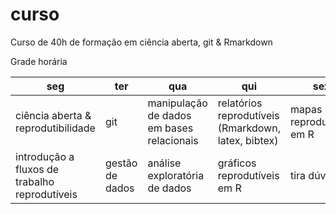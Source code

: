 # curso

Curso de 40h de formação em ciência aberta, git & Rmarkdown 

Grade horária

| seg | ter | qua | qui | sex |
|------------------------------------------------|--------------------------------------------|--------------------------------------|------------------------------------------|--------------------------|
| ciência aberta & reprodutibilidade | git | manipulação de dados em bases relacionais | relatórios reprodutíveis (Rmarkdown, latex, bibtex) | mapas reprodutíveis em R |
| introdução a fluxos de trabalho reprodutíveis  | gestão de dados  | análise exploratória de dados | gráficos reprodutíveis em R | tira dúvidas |

